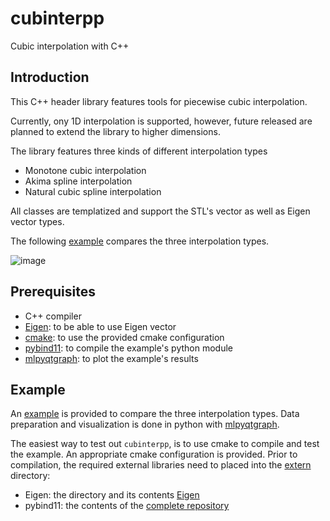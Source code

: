 # cubinterpp

Cubic interpolation with C++

## Introduction

This C++ header library features tools for piecewise cubic interpolation.

Currently, ony 1D interpolation is supported, however, future released are planned to extend the library to higher dimensions.

The library features three kinds of different interpolation types

- Monotone cubic interpolation
- Akima spline interpolation 
- Natural cubic spline interpolation

All classes are templatized and support the STL's vector as well as Eigen
vector types.

The following [example](#example) compares the three interpolation types.

![image](https://user-images.githubusercontent.com/5203275/211158056-08ae2f59-2a00-4e01-b336-0dd763da936b.png)

## Prerequisites

- C++ compiler
- [Eigen](https://eigen.tuxfamily.org): to be able to use Eigen vector
- [cmake](https://cmake.org/): to use the provided cmake configuration
- [pybind11](https://github.com/pybind/pybind11): to compile the example's python module
- [mlpyqtgraph](https://github.com/swvanbuuren/mlpyqtgraph): to plot the example's results

## Example

An [example](examples/main.py) is provided to compare the three interpolation types. Data
preparation and visualization is done in python with
[mlpyqtgraph](https://github.com/swvanbuuren/mlpyqtgraph).

The easiest way to test out `cubinterpp`, is to use cmake to compile and test the example.
An appropriate cmake configuration is provided. Prior to compilation, the required external
libraries need to placed into the [extern](extern/) directory:
- Eigen: the directory and its contents [Eigen](https://gitlab.com/libeigen/eigen/-/tree/master/Eigen)
- pybind11: the contents of the [complete repository](https://github.com/pybind/pybind11)
